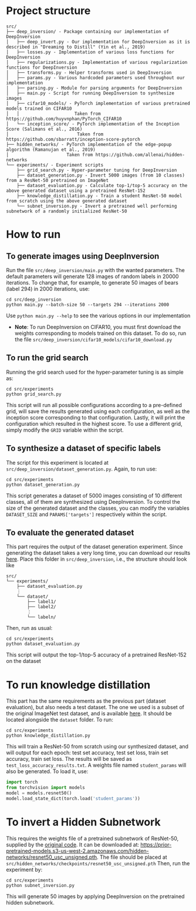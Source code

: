 # Project structure
```text
src/
├── deep_inversion/ - Package containing our implementation of DeepInversion
│   ├── deep_invert.py - Our implementation for DeepInversion as it is described in "Dreaming to Distill" (Yin et al., 2019)
│   ├── losses.py - Implementation of various loss functions for DeepInversion
│   ├── regularizations.py - Implementation of various regularization functions for DeepInversion
│   ├── transforms.py - Helper transforms used in DeepInversion
│   ├── params.py - Various hardcoded parameters used throughout our implementation
│   ├── parsing.py - Module for parsing arguments for DeepInversion
│   ├── main.py - Script for running DeepInversion to synthesize images
│   ├── cifar10_models/ - PyTorch implementation of various pretrained models trained on CIFAR10
│   │                     Taken from https://github.com/huyvnphan/PyTorch_CIFAR10
│   └── inception_score/ - PyTorch implementation of the Inception Score (Salimans et al., 2016)
│                          Taken from https://github.com/sbarratt/inception-score-pytorch
├── hidden_networks/ - PyTorch implementation of the edge-popup algorithm (Ramanujan et al., 2019)
│                      Taken from https://github.com/allenai/hidden-networks
└── experiments/ - Experiment scripts
    ├── grid_search.py - Hyper-parameter tuning for DeepInversion
    ├── dataset_generation.py - Invert 5000 images (from 10 classes) from a ResNet-50 pretrained on ImageNet
    ├── dataset_evaluation.py - Calculate top-1/top-5 accuracy on the above generated dataset using a pretrained ResNet-152
    ├── knowledge_distillation.py - Train a student ResNet-50 model from scratch using the above generated dataset
    └── subnet_inversion.py - Invert a pretrained well performing subnetwork of a randomly initialized ResNet-50
```

# How to run
## To generate images using DeepInversion
Run the file `src/deep_inversion/main.py` with the wanted parameters.
The default parameters will generate 128 images of random labels in 20000 iterations.
To change that, for example, to generate 50 images of bears (label 294) in 2000 iterations, use:
```shell script
cd src/deep_inversion
python main.py --batch-size 50 --targets 294 --iterations 2000
```
Use `python main.py --help` to see the various options in our implementation

* **Note**: To run DeepInversion on CIFAR10, you must first download the weights corresponding to models trained on this dataset. To do so, run the file `src/deep_inversion/cifar10_models/cifar10_download.py`


## To run the grid search
Running the grid search used for the hyper-parameter tuning is as simple as:
```shell script
cd src/experiments
python grid_search.py
```
This script will run all possible configurations according to a pre-defined grid,
will save the results generated using each configuration, as well as the inception score
corresponding to that configuration. Lastly, it will print the configuration which
resulted in the highest score.
To use a different grid, simply modify the `GRID` variable within the script.

## To synthesize a dataset of specific labels
The script for this experiment is located at `src/deep_inversion/dataset_generation.py`. Again, to run use:
```shell script
cd src/experiments
python dataset_generation.py
```
This script generates a dataset of 5000 images consisting of 10 different classes,
all of them are synthesized using DeepInversion.
To control the size of the generated dataset and the classes, you can modify
the variables `DATASET_SIZE` and `PARAMS['targets']` respectively within the script.

## To evaluate the generated dataset
This part requires the output of the dataset generation experiment.
Since generating the dataset takes a very long time, you can download
our results [here](https://drive.google.com/open?id=1-6vmNG2DAukQVvYETdRgs0tXIRNNKBm3).
Place this folder in `src/deep_inversion`, i.e., the structure should look like
```text
src/
└── experiments/
    ├── dataset_evaluation.py
    ⋮
    └── dataset/
        ├── label1/
        ├── label2/ 
        ⋮
        └── labeln/
```
Then, run as usual:
```shell script
cd src/experiments
python dataset_evaluation.py
```
This script will output the top-1/top-5 accuracy of a pretrained ResNet-152 on the dataset

# To run knowledge distillation
This part has the same requirements as the previous part (dataset evaluation),
but also needs a test dataset. The one we used is a subset of the original ImageNet
test dataset, and is available [here](https://drive.google.com/open?id=1ZPhalD29WeVkUHhgMfE2rXwmZFjdJNGY).
It should be located alongside the `dataset` folder.
To run:
```shell script
cd src/experiments
python knowledge_distillation.py
```
This will train a ResNet-50 from scratch using our synthesized dataset, and will output for each epoch:
test set accuracy, test set loss, train set accuracy, train set loss.
The results will be saved as `test_loss_accuracy_results.txt`.
A weights file named `student_params` will also be generated. To load it, use:
```python
import torch
from torchvision import models
model = models.resnet50()
model.load_state_dict(torch.load('student_params'))
```
# To invert a Hidden Subnetwork
This requires the weights file of a pretrained subnetwork of ResNet-50, supplied by
the [original code](https://github.com/allenai/hidden-networks). It can be downloaded at:
https://prior-pretrained-models.s3-us-west-2.amazonaws.com/hidden-networks/resnet50_usc_unsigned.pth.
The file should be placed at `src/hidden_networks/checkpoints/resnet50_usc_unsigned.pth`
Then, run the experiment by:
```shell script
cd src/experiments
python subnet_inversion.py
```
This will generate 50 images by applying DeepInversion on the pretrained hidden subnetwork.